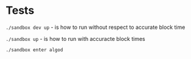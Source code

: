 # Tests

`./sandbox dev up` - is how to run without respect to accurate block time

`./sandbox up` - is how to run with accuracte block times

`./sandbox enter algod`